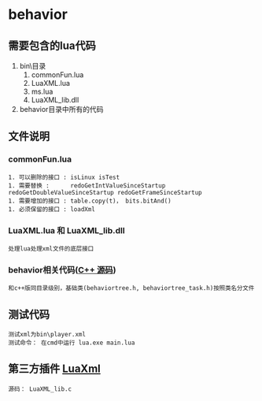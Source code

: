 # behavior

## 需要包含的lua代码
1. bin\目录
	1. commonFun.lua
	1. LuaXML.lua
	1. ms.lua
	1. LuaXML_lib.dll
2. behavior目录中所有的代码

## 文件说明
### commonFun.lua
	1. 可以删除的接口 : isLinux isTest
	1. 需要替换 :      redoGetIntValueSinceStartup  redoGetDoubleValueSinceStartup redoGetFrameSinceStartup
	1. 需要增加的接口 : table.copy(t)， bits.bitAnd()
	1. 必须保留的接口 : loadXml
### LuaXML.lua 和 LuaXML_lib.dll
	处理lua处理xml文件的底层接口 

### behavior相关代码([C++ 源码](https://github.com/Tencent/behaviac.git))
	和c++版同目录级别，基础类(behaviortree.h, behaviortree_task.h)按照类名分文件

## 测试代码
	测试xml为bin\player.xml
	测试命令： 在cmd中运行 lua.exe main.lua

## 第三方插件 [LuaXml](https://github.com/LuaDist/luaxml.git)
	源码： LuaXML_lib.c